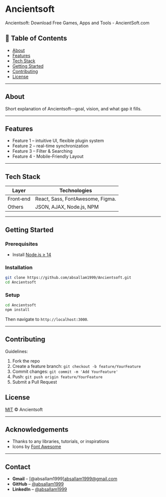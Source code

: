 # Ancientsoft

Ancientsoft: Download Free Games, Apps and Tools - AncientSoft.com

## 🚀 Table of Contents

- [About](#about)  
- [Features](#features)  
- [Tech Stack](#tech-stack)  
- [Getting Started](#getting-started)  
- [Contributing](#contributing)  
- [License](#license)  

---

## About  
Short explanation of Ancientsoft—goal, vision, and what gap it fills.

---

## Features  
- Feature 1 – intuitive UI, flexible plugin system  
- Feature 2 – real-time synchronization  
- Feature 3 – Filter & Searching
- Feature 4 - Mobile-Friendly Layout

---

## Tech Stack  

| Layer         | Technologies       |
|---------------|--------------------|
| Front‑end     | React, Sass, FontAwesome, Figma. |
| Others        | JSON, AJAX, Node.js, NPM |

---

## Getting Started

### Prerequisites  
- Install [Node.js ≥ 14](https://nodejs.org/)  

### Installation  
```bash
git clone https://github.com/absallam1999/Ancientsoft.git
cd Ancientsoft
```

### Setup  
```bash
cd Ancientsoft
npm install
```
Then navigate to `http://localhost:3000`.

---

## Contributing  
Guidelines:
1. Fork the repo  
2. Create a feature branch: `git checkout -b feature/YourFeature`  
3. Commit changes: `git commit -m 'Add YourFeature'`  
4. Push: `git push origin feature/YourFeature`  
5. Submit a Pull Request


## License  
[MIT](LICENSE) © Ancientsoft

---

## Acknowledgements  
- Thanks to any libraries, tutorials, or inspirations  
- Icons by [Font Awesome](https://fontawesome.com)

---

## Contact  
- **Gmail** – [@absallam1999]absallam1999@gmail.com  
- **GitHub** – [@absallam1999](https://github.com/absallam1999)  
- **LinkedIn** – [@absallam1999](https://linkedin.com/in/absallam1999)
